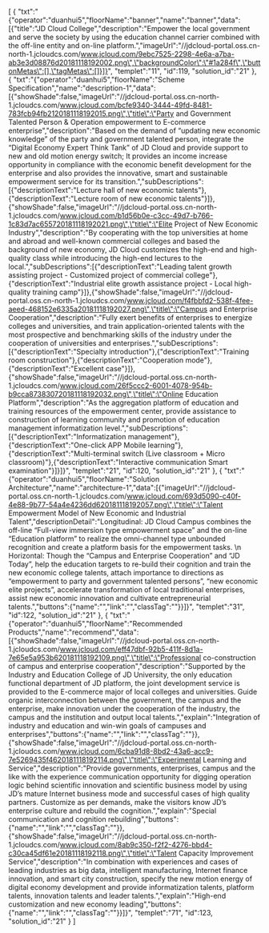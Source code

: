 [
	{
		"txt":"{\"operator\":\"duanhui5\",\"floorName\":\"banner\",\"name\":\"banner\",\"data\":[{\"title\":\"JD Cloud College\",\"description\":\"Empower the local government and serve the society by using the education channel carrier combined with the off-line entity and on-line platform.\",\"imageUrl\":\"//jdcloud-portal.oss.cn-north-1.jcloudcs.com/www.jcloud.com/9ebc7525-2298-4e6a-a7ba-ab3e3d08876d20181118192002.png\",\"backgroundColor\":\"#1a284f\",\"buttonMetas\":[],\"tagMetas\":[]}]}",
		"templet":"11",
		"id":119,
		"solution_id":"21"
	},
	{
		"txt":"{\"operator\":\"duanhui5\",\"floorName\":\"Scheme Specification\",\"name\":\"description-1\",\"data\":[{\"showShade\":false,\"imageUrl\":\"//jdcloud-portal.oss.cn-north-1.jcloudcs.com/www.jcloud.com/bcfe9340-3444-49fd-8481-783fcb94fb2120181118192015.png\",\"title\":\"Party and Government Talented Person & Operation empowerment to E-commerce enterprise\",\"description\":\"Based on the demand of “updating new economic knowledge” of the party and government talented person, integrate the “Digital Economy Expert Think Tank” of JD Cloud and provide support to new and old motion energy switch; It provides an income increase opportunity in compliance with the economic benefit development for the enterprise and also provides the innovative, smart and sustainable empowerment service for its transition.\",\"subDescriptions\":[{\"descriptionText\":\"Lecture hall of new economic talents\"},{\"descriptionText\":\"Lecture room of new economic talents\"}]},{\"showShade\":false,\"imageUrl\":\"//jdcloud-portal.oss.cn-north-1.jcloudcs.com/www.jcloud.com/b1d56b0e-c3cc-49d7-b766-1c83d7ac655720181118192021.png\",\"title\":\"Elite Project of New Economic Industry\",\"description\":\"By cooperating with the top universities at home and abroad and well-known commercial colleges and based the background of new economy, JD Cloud customizes the high-end and high-quality class while introducing the high-end lectures to the local.\",\"subDescriptions\":[{\"descriptionText\":\"Leading talent growth assisting project - Customized project of commercial college\"},{\"descriptionText\":\"Industrial elite growth assistance project - Local high-quality training camp\"}]},{\"showShade\":false,\"imageUrl\":\"//jdcloud-portal.oss.cn-north-1.jcloudcs.com/www.jcloud.com/f4fbbfd2-538f-4fee-aeed-468152e6335a20181118192027.png\",\"title\":\"Campus and Enterprise Cooperation\",\"description\":\"Fully exert benefits of enterprises to energize colleges and universities, and train application-oriented talents with the most prospective and benchmarking skills of the industry under the cooperation of universities and enterprises.\",\"subDescriptions\":[{\"descriptionText\":\"Specialty introduction\"},{\"descriptionText\":\"Training room construction\"},{\"descriptionText\":\"Cooperation mode\"},{\"descriptionText\":\"Excellent case\"}]},{\"showShade\":false,\"imageUrl\":\"//jdcloud-portal.oss.cn-north-1.jcloudcs.com/www.jcloud.com/26f5ccc2-6001-4078-954b-b9cca873830720181118192032.png\",\"title\":\"Online Education Platform\",\"description\":\"As the aggregation platform of education and training resources of the empowerment center, provide assistance to construction of learning community and promotion of education management informatization level.\",\"subDescriptions\":[{\"descriptionText\":\"Informatization management\"},{\"descriptionText\":\"One-click APP Mobile learning\"},{\"descriptionText\":\"Multi-terminal switch (Live classroom + Micro classroom)\"},{\"descriptionText\":\"Interactive communication Smart examination\"}]}]}",
		"templet":"21",
		"id":120,
		"solution_id":"21"
	},
	{
		"txt":"{\"operator\":\"duanhui5\",\"floorName\":\"Solution Architecture\",\"name\":\"architecture-1\",\"data\":[{\"imageUrl\":\"//jdcloud-portal.oss.cn-north-1.jcloudcs.com/www.jcloud.com/693d5090-c40f-4e88-9b77-54a4e4236dd620181118192057.png\",\"title\":\"Talent Empowerment Model of New Economic and Industrial Talent\",\"descriptionDetail\":\"Longitudinal: JD Cloud Campus combines the off-line “Full-view immersion type empowerment space” and the on-line “Education platform” to realize the omni-channel type unbounded recognition and create a platform basis for the empowerment tasks. \\n Horizontal: Though the “Campus and Enterprise Cooperation” and “JD Today”, help the education targets to re-build their cognition and train the new economic college talents, attach importance to directions as “empowerment to party and government talented persons”, “new economic elite projects”, accelerate transformation of local traditional enterprises, assist new economic innovation and cultivate entrepreneurial talents.\",\"buttons\":{\"name\":\"\",\"link\":\"\",\"classTag\":\"\"}}]}",
		"templet":"31",
		"id":122,
		"solution_id":"21"
	},
	{
		"txt":"{\"operator\":\"duanhui5\",\"floorName\":\"Recommended Products\",\"name\":\"recommend\",\"data\":[{\"showShade\":false,\"imageUrl\":\"//jdcloud-portal.oss.cn-north-1.jcloudcs.com/www.jcloud.com/eff47dbf-92b5-411f-8d1a-7e65e5a953b620181118192109.png\",\"title\":\"Professional co-construction of campus and enterprise cooperation\",\"description\":\"Supported by the Industry and Education College of JD University, the only education functional department of JD platform, the joint development service is provided to the E-commerce major of local colleges and universities. Guide organic interconnection between the government, the campus and the enterprise, make innovation under the cooperation of the industry, the campus and the institution and output local talents.\",\"explain\":\"Integration of industry and education and win-win goals of campuses and enterprises\",\"buttons\":{\"name\":\"\",\"link\":\"\",\"classTag\":\"\"}},{\"showShade\":false,\"imageUrl\":\"//jdcloud-portal.oss.cn-north-1.jcloudcs.com/www.jcloud.com/6cba91d8-8bd2-43a6-acc9-7e5269435f4620181118192114.png\",\"title\":\"Experimental Learning and Service\",\"description\":\"Provide governments, enterprises, campus and the like with the experience communication opportunity for digging operation logic behind scientific innovation and scientific business model by using JD’s mature Internet business mode and successful cases of high quality partners. Customize as per demands, make the visitors know JD’s enterprise culture and rebuild the cognition.\",\"explain\":\"Special communication and cognition rebuilding\",\"buttons\":{\"name\":\"\",\"link\":\"\",\"classTag\":\"\"}},{\"showShade\":false,\"imageUrl\":\"//jdcloud-portal.oss.cn-north-1.jcloudcs.com/www.jcloud.com/8ab9c350-f2f2-4276-bbd4-c30ca45df61e20181118192118.png\",\"title\":\"Talent Capacity Improvement Service\",\"description\":\"In combination with experiences and cases of leading industries as big data, intelligent manufacturing, Internet finance innovation, and smart city construction, specify the new motion energy of digital economy development and provide informatization talents, platform talents, innovation talents and leader talents.\",\"explain\":\"High-end customization and new economy leading\",\"buttons\":{\"name\":\"\",\"link\":\"\",\"classTag\":\"\"}}]}",
		"templet":"71",
		"id":123,
		"solution_id":"21"
	}
]
